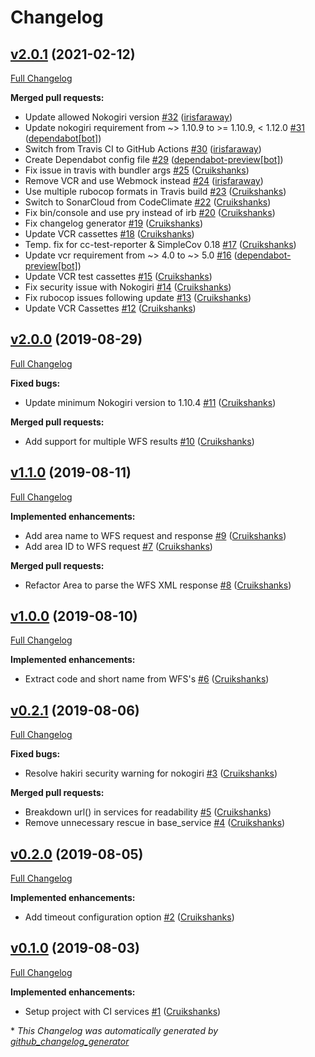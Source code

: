 # Changelog

## [v2.0.1](https://github.com/defra/defra-ruby-area/tree/v2.0.1) (2021-02-12)

[Full Changelog](https://github.com/defra/defra-ruby-area/compare/v2.0.0...v2.0.1)

**Merged pull requests:**

- Update allowed Nokogiri version [\#32](https://github.com/DEFRA/defra-ruby-area/pull/32) ([irisfaraway](https://github.com/irisfaraway))
- Update nokogiri requirement from ~\> 1.10.9 to \>= 1.10.9, \< 1.12.0 [\#31](https://github.com/DEFRA/defra-ruby-area/pull/31) ([dependabot[bot]](https://github.com/apps/dependabot))
- Switch from Travis CI to GitHub Actions [\#30](https://github.com/DEFRA/defra-ruby-area/pull/30) ([irisfaraway](https://github.com/irisfaraway))
- Create Dependabot config file [\#29](https://github.com/DEFRA/defra-ruby-area/pull/29) ([dependabot-preview[bot]](https://github.com/apps/dependabot-preview))
- Fix issue in travis with bundler args [\#25](https://github.com/DEFRA/defra-ruby-area/pull/25) ([Cruikshanks](https://github.com/Cruikshanks))
- Remove VCR and use Webmock instead [\#24](https://github.com/DEFRA/defra-ruby-area/pull/24) ([irisfaraway](https://github.com/irisfaraway))
- Use multiple rubocop formats in Travis build [\#23](https://github.com/DEFRA/defra-ruby-area/pull/23) ([Cruikshanks](https://github.com/Cruikshanks))
- Switch to SonarCloud from CodeClimate [\#22](https://github.com/DEFRA/defra-ruby-area/pull/22) ([Cruikshanks](https://github.com/Cruikshanks))
- Fix bin/console and use pry instead of irb [\#20](https://github.com/DEFRA/defra-ruby-area/pull/20) ([Cruikshanks](https://github.com/Cruikshanks))
- Fix changelog generator [\#19](https://github.com/DEFRA/defra-ruby-area/pull/19) ([Cruikshanks](https://github.com/Cruikshanks))
- Update VCR cassettes [\#18](https://github.com/DEFRA/defra-ruby-area/pull/18) ([Cruikshanks](https://github.com/Cruikshanks))
- Temp. fix for cc-test-reporter & SimpleCov 0.18 [\#17](https://github.com/DEFRA/defra-ruby-area/pull/17) ([Cruikshanks](https://github.com/Cruikshanks))
- Update vcr requirement from ~\> 4.0 to ~\> 5.0 [\#16](https://github.com/DEFRA/defra-ruby-area/pull/16) ([dependabot-preview[bot]](https://github.com/apps/dependabot-preview))
- Update VCR test cassettes [\#15](https://github.com/DEFRA/defra-ruby-area/pull/15) ([Cruikshanks](https://github.com/Cruikshanks))
- Fix security issue with Nokogiri [\#14](https://github.com/DEFRA/defra-ruby-area/pull/14) ([Cruikshanks](https://github.com/Cruikshanks))
- Fix rubocop issues following update [\#13](https://github.com/DEFRA/defra-ruby-area/pull/13) ([Cruikshanks](https://github.com/Cruikshanks))
- Update VCR Cassettes [\#12](https://github.com/DEFRA/defra-ruby-area/pull/12) ([Cruikshanks](https://github.com/Cruikshanks))

## [v2.0.0](https://github.com/defra/defra-ruby-area/tree/v2.0.0) (2019-08-29)

[Full Changelog](https://github.com/defra/defra-ruby-area/compare/v1.1.0...v2.0.0)

**Fixed bugs:**

- Update minimum Nokogiri version to 1.10.4 [\#11](https://github.com/DEFRA/defra-ruby-area/pull/11) ([Cruikshanks](https://github.com/Cruikshanks))

**Merged pull requests:**

- Add support for multiple WFS results [\#10](https://github.com/DEFRA/defra-ruby-area/pull/10) ([Cruikshanks](https://github.com/Cruikshanks))

## [v1.1.0](https://github.com/defra/defra-ruby-area/tree/v1.1.0) (2019-08-11)

[Full Changelog](https://github.com/defra/defra-ruby-area/compare/v1.0.0...v1.1.0)

**Implemented enhancements:**

- Add area name to WFS request and response [\#9](https://github.com/DEFRA/defra-ruby-area/pull/9) ([Cruikshanks](https://github.com/Cruikshanks))
- Add area ID to WFS request [\#7](https://github.com/DEFRA/defra-ruby-area/pull/7) ([Cruikshanks](https://github.com/Cruikshanks))

**Merged pull requests:**

- Refactor Area to parse the WFS XML response [\#8](https://github.com/DEFRA/defra-ruby-area/pull/8) ([Cruikshanks](https://github.com/Cruikshanks))

## [v1.0.0](https://github.com/defra/defra-ruby-area/tree/v1.0.0) (2019-08-10)

[Full Changelog](https://github.com/defra/defra-ruby-area/compare/v0.2.1...v1.0.0)

**Implemented enhancements:**

- Extract code and short name from WFS's [\#6](https://github.com/DEFRA/defra-ruby-area/pull/6) ([Cruikshanks](https://github.com/Cruikshanks))

## [v0.2.1](https://github.com/defra/defra-ruby-area/tree/v0.2.1) (2019-08-06)

[Full Changelog](https://github.com/defra/defra-ruby-area/compare/v0.2.0...v0.2.1)

**Fixed bugs:**

- Resolve hakiri security warning for nokogiri [\#3](https://github.com/DEFRA/defra-ruby-area/pull/3) ([Cruikshanks](https://github.com/Cruikshanks))

**Merged pull requests:**

- Breakdown url\(\) in services for readability [\#5](https://github.com/DEFRA/defra-ruby-area/pull/5) ([Cruikshanks](https://github.com/Cruikshanks))
- Remove unnecessary rescue in base\_service [\#4](https://github.com/DEFRA/defra-ruby-area/pull/4) ([Cruikshanks](https://github.com/Cruikshanks))

## [v0.2.0](https://github.com/defra/defra-ruby-area/tree/v0.2.0) (2019-08-05)

[Full Changelog](https://github.com/defra/defra-ruby-area/compare/v0.1.0...v0.2.0)

**Implemented enhancements:**

- Add timeout configuration option [\#2](https://github.com/DEFRA/defra-ruby-area/pull/2) ([Cruikshanks](https://github.com/Cruikshanks))

## [v0.1.0](https://github.com/defra/defra-ruby-area/tree/v0.1.0) (2019-08-03)

[Full Changelog](https://github.com/defra/defra-ruby-area/compare/124ee13db1dc24c95f7503a96ec4cb9f1271862c...v0.1.0)

**Implemented enhancements:**

- Setup project with CI services [\#1](https://github.com/DEFRA/defra-ruby-area/pull/1) ([Cruikshanks](https://github.com/Cruikshanks))



\* *This Changelog was automatically generated by [github_changelog_generator](https://github.com/github-changelog-generator/github-changelog-generator)*
